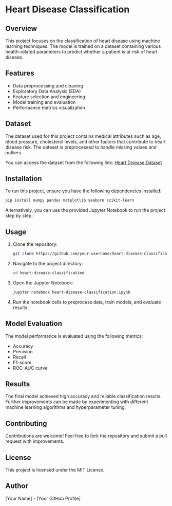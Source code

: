 # Heart Disease Classification

## Overview
This project focuses on the classification of heart disease using machine learning techniques. The model is trained on a dataset containing various health-related parameters to predict whether a patient is at risk of heart disease.

## Features
- Data preprocessing and cleaning
- Exploratory Data Analysis (EDA)
- Feature selection and engineering
- Model training and evaluation
- Performance metrics visualization

## Dataset
The dataset used for this project contains medical attributes such as age, blood pressure, cholesterol levels, and other factors that contribute to heart disease risk. The dataset is preprocessed to handle missing values and outliers.

You can access the dataset from the following link:
[Heart Disease Dataset](https://archive.ics.uci.edu/dataset/45/heart+disease)

## Installation
To run this project, ensure you have the following dependencies installed:

```bash
pip install numpy pandas matplotlib seaborn scikit-learn
```

Alternatively, you can use the provided Jupyter Notebook to run the project step by step.

## Usage
1. Clone the repository:
   ```bash
   git clone https://github.com/your-username/heart-disease-classification.git
   ```
2. Navigate to the project directory:
   ```bash
   cd heart-disease-classification
   ```
3. Open the Jupyter Notebook:
   ```bash
   jupyter notebook heart-disease-classification.ipynb
   ```
4. Run the notebook cells to preprocess data, train models, and evaluate results.

## Model Evaluation
The model performance is evaluated using the following metrics:
- Accuracy
- Precision
- Recall
- F1-score
- ROC-AUC curve

## Results
The final model achieved high accuracy and reliable classification results. Further improvements can be made by experimenting with different machine learning algorithms and hyperparameter tuning.

## Contributing
Contributions are welcome! Feel free to fork the repository and submit a pull request with improvements.

## License
This project is licensed under the MIT License.

## Author
[Your Name] - [Your GitHub Profile]

